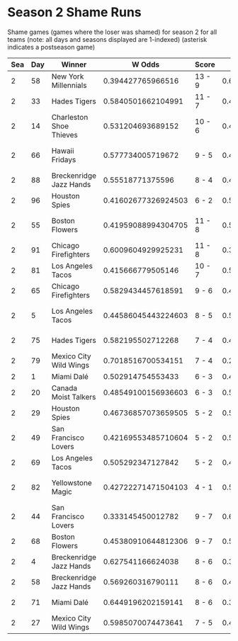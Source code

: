 # Season 2 Shame Runs



Shame games (games where the loser was shamed) for season 2 for all teams (note: all days and seasons displayed are 1-indexed) (asterisk indicates a postseason game)


| Sea | Day | Winner | W Odds | Score | L Odds | Loser | 
| ------ |------ |------ |------ |------ |------ |------ |
| 2 | 58 | New York Millennials | 0.394427765966516 | 13 - 9 | 0.605572234033483 | Yellowstone Magic | 
| 2 | 33 | Hades Tigers | 0.5840501662104991 | 11 - 7 | 0.4159498337895 | Philly Pies | 
| 2 | 14 | Charleston Shoe Thieves | 0.531204693689152 | 10 - 6 | 0.46879530631084704 | Yellowstone Magic | 
| 2 | 66 | Hawaii Fridays | 0.577734005719672 | 9 - 5 | 0.422265994280327 | Charleston Shoe Thieves | 
| 2 | 88 | Breckenridge Jazz Hands | 0.55518771375596 | 8 - 4 | 0.444812286244039 | Miami Dalé | 
| 2 | 96 | Houston Spies | 0.41602677326924503 | 6 - 2 | 0.583973226730754 | Mexico City Wild Wings | 
| 2 | 55 | Boston Flowers | 0.41959088994304705 | 11 - 8 | 0.5804091100569531 | Charleston Shoe Thieves | 
| 2 | 91 | Chicago Firefighters | 0.6009604929925231 | 11 - 8 | 0.39903950700747604 | Hellmouth Sunbeams | 
| 2 | 81 | Los Angeles Tacos | 0.415666779505146 | 10 - 7 | 0.584333220494853 | Chicago Firefighters | 
| 2 | 65 | Chicago Firefighters | 0.5829434457618591 | 9 - 6 | 0.41705655423814003 | Los Angeles Tacos | 
| 2 | 5 | Los Angeles Tacos | 0.44586045443224603 | 8 - 5 | 0.554139545567753 | San Francisco Lovers | 
| 2 | 75 | Hades Tigers | 0.582195502712268 | 7 - 4 | 0.41780449728773006 | Canada Moist Talkers | 
| 2 | 79 | Mexico City Wild Wings | 0.7018516700534151 | 7 - 4 | 0.298148329946584 | Hellmouth Sunbeams | 
| 2 | 1 | Miami Dalé | 0.502914754553433 | 6 - 3 | 0.497085245446566 | Philly Pies | 
| 2 | 20 | Canada Moist Talkers | 0.48549100156936603 | 6 - 3 | 0.514508998430633 | Hellmouth Sunbeams | 
| 2 | 29 | Houston Spies | 0.46736857073659505 | 5 - 2 | 0.532631429263404 | Baltimore Crabs | 
| 2 | 49 | San Francisco Lovers | 0.42169553485710604 | 5 - 2 | 0.578304465142893 | Chicago Firefighters | 
| 2 | 69 | Los Angeles Tacos | 0.505292347127842 | 5 - 2 | 0.494707652872157 | Dallas Steaks | 
| 2 | 82 | Yellowstone Magic | 0.42722271471504103 | 4 - 1 | 0.5727772852849581 | Charleston Shoe Thieves | 
| 2 | 44 | San Francisco Lovers | 0.333145450012782 | 9 - 7 | 0.666854549987217 | Boston Flowers | 
| 2 | 68 | Boston Flowers | 0.45380910644812306 | 9 - 7 | 0.546190893551876 | Hawaii Fridays | 
| 2 | 4 | Breckenridge Jazz Hands | 0.627541166624038 | 8 - 6 | 0.37245883337596103 | Canada Moist Talkers | 
| 2 | 58 | Breckenridge Jazz Hands | 0.569260316790111 | 8 - 6 | 0.43073968320988804 | Seattle Garages | 
| 2 | 71 | Miami Dalé | 0.6449196202159141 | 8 - 6 | 0.355080379784085 | Breckenridge Jazz Hands | 
| 2 | 27 | Mexico City Wild Wings | 0.5985070074473641 | 7 - 5 | 0.40149299255263604 | Houston Spies | 


